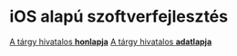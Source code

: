 # iOS alapú szoftverfejlesztés

[A tárgy hivatalos **honlapja**](https://www.aut.bme.hu/Course/ios)
[A tárgy hivatalos **adatlapja**](http://www.vik.bme.hu/kepzes/targyak/VIAUAV15)

